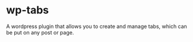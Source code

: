 wp-tabs
=======

A wordpress plugin that allows you to create and manage tabs, which can be put on any post or page.
